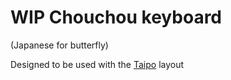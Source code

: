 # WIP Chouchou  keyboard

(Japanese for butterfly)

Designed to be used with the [Taipo](https://inkeys.wiki/en/keymaps/taipo) layout